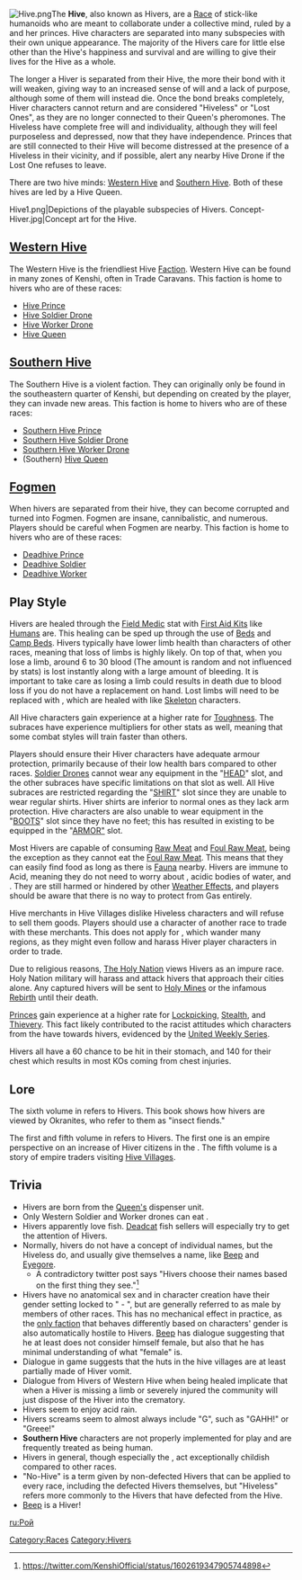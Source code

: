 ![](Hive.png "Hive.png")The **Hive**, also known as Hivers, are a
[Race](Races.md "wikilink") of stick-like humanoids who are meant to
collaborate under a collective mind, ruled by a [](Hive_Queen.md) and her princes. Hive characters are
separated into many subspecies with their own unique appearance. The
majority of the Hivers care for little else other than the Hive's
happiness and survival and are willing to give their lives for the Hive
as a whole.

The longer a Hiver is separated from their Hive, the more their bond
with it will weaken, giving way to an increased sense of will and a lack
of purpose, although some of them will instead die. Once the bond breaks
completely, Hiver characters cannot return and are considered "Hiveless"
or "Lost Ones", as they are no longer connected to their Queen's
pheromones. The Hiveless have complete free will and individuality,
although they will feel purposeless and depressed, now that they have
independence. Princes that are still connected to their Hive will become
distressed at the presence of a Hiveless in their vicinity, and if
possible, alert any nearby Hive Drone if the Lost One refuses to leave.

There are two hive minds: [Western Hive](Western_Hive.md "wikilink") and
[Southern Hive](02%20-%20Projects%20&%20Wikis/Kenshi/Kenshi%20Wiki/Kenshi%20Wiki%20Template/Southern_Hive.md "wikilink"). Both of these hives are led
by a Hive Queen.

Hive1.png\|Depictions of the playable subspecies of Hivers.
Concept-Hiver.jpg\|Concept art for the Hive.

## [Western Hive](Western_Hive.md "wikilink")

The Western Hive is the friendliest Hive [Faction](Factions.md "wikilink").
Western Hive can be found in many zones of Kenshi, often in Trade
Caravans. This faction is home to hivers who are of these races:

- [Hive Prince](Hive_Prince.md "wikilink")
- [Hive Soldier Drone](Hive_Soldier_Drone.md "wikilink")
- [Hive Worker Drone](Hive_Worker_Drone.md "wikilink")
- [Hive Queen](Hive_Queen.md "wikilink")

## [Southern Hive](02%20-%20Projects%20&%20Wikis/Kenshi/Kenshi%20Wiki/Kenshi%20Wiki%20Template/Southern_Hive.md "wikilink")

The Southern Hive is a violent faction. They can originally only be
found in the southeastern quarter of Kenshi, but depending on [](World_States.md) created by the player, they can invade
new areas. This faction is home to hivers who are of these races:

- [Southern Hive Prince](Southern_Hive_Prince.md "wikilink")
- [Southern Hive Soldier Drone](Southern_Hive_Soldier_Drone.md "wikilink")
- [Southern Hive Worker Drone](Southern_Hive_Worker_Drone.md "wikilink")
- (Southern) [Hive Queen](Hive_Queen.md "wikilink")

## [Fogmen](02%20-%20Projects%20&%20Wikis/Kenshi/Kenshi%20Wiki/Kenshi%20Wiki%20Template/Fogmen.md "wikilink")

When hivers are separated from their hive, they can become corrupted and
turned into Fogmen. Fogmen are insane, cannibalistic, and numerous.
Players should be careful when Fogmen are nearby. This faction is home
to hivers who are of these races:

- [Deadhive Prince](Deadhive_Prince.md "wikilink")
- [Deadhive Soldier](Deadhive_Soldier.md "wikilink")
- [Deadhive Worker](Deadhive_Worker.md "wikilink")

## Play Style

Hivers are healed through the [Field Medic](Field_Medic.md "wikilink") stat
with [First Aid Kits](Medical_Items.md "wikilink") like
[Humans](Human.md "wikilink") are. This healing can be sped up through the
use of [Beds](Bed.md "wikilink") and [Camp Beds](Camp_Bed.md "wikilink").
Hivers typically have lower limb health than characters of other races,
meaning that loss of limbs is highly likely. On top of that, when you
lose a limb, around 6 to 30 blood (The amount is random and not
influenced by stats) is lost instantly along with a large amount of
bleeding. It is important to take care as losing a limb could results in
death due to blood loss if you do not have a replacement on hand. Lost
limbs will need to be replaced with [](Robot_Limbs.md), which are healed with [](Skeleton_Repair_Kit.md) like
[Skeleton](Skeleton.md "wikilink") characters.

All Hive characters gain experience at a higher rate for
[Toughness](Toughness.md "wikilink"). The subraces have experience
multipliers for other stats as well, meaning that some combat styles
will train faster than others.

Players should ensure their Hiver characters have adequate armour
protection, primarily because of their low health bars compared to other
races. [Soldier Drones](Hive_Soldier_Drone.md "wikilink") cannot wear any
equipment in the "[HEAD](Headgear.md "wikilink")" slot, and the other
subraces have specific limitations on that slot as well. All Hive
subraces are restricted regarding the "[SHIRT](Shirts.md "wikilink")" slot
since they are unable to wear regular shirts. Hiver shirts are inferior
to normal ones as they lack arm protection. Hive characters are also
unable to wear equipment in the "[BOOTS](Footwear.md "wikilink")" slot
since they have no feet; this has resulted in [](Hive_Prisoner_Shackles.md) existing to be equipped in
the "[ARMOR"](Body_Armour.md "wikilink") slot.

Most Hivers are capable of consuming [Raw Meat](Raw_Meat.md "wikilink") and
[Foul Raw Meat](Foul_Raw_Meat.md "wikilink"), [](Hive_Prince.md) being the exception as they cannot eat
the [Foul Raw Meat](Foul_Raw_Meat.md "wikilink"). This means that they can
easily find food as long as there is [Fauna](Fauna.md "wikilink") nearby.
Hivers are immune to Acid, meaning they do not need to worry about [](Acid_Ground.md), acidic bodies of water, and [](Weather_Effects.md#Acid_Rain). They are still harmed or
hindered by other [Weather Effects](Weather_Effects.md "wikilink"), and
players should be aware that there is no way to protect [](Hive_Soldier_Drone.md) from Gas entirely.

Hive merchants in Hive Villages dislike Hiveless characters and will
refuse to sell them goods. Players should use a character of another
race to trade with these merchants. This does not apply for [](Hive_Caravan_Boss.md), which wander many regions, as
they might even follow and harass Hiver player characters in order to
trade.

Due to religious reasons, [The Holy Nation](02%20-%20Projects%20&%20Wikis/Kenshi/Kenshi%20Wiki/Kenshi%20Wiki%20Template/The_Holy_Nation.md "wikilink")
views Hivers as an impure race. Holy Nation military will harass and
attack hivers that approach their cities alone. Any captured hivers will
be sent to [Holy Mines](Holy_Mines.md "wikilink") or the infamous
[Rebirth](Rebirth.md "wikilink") until their death.

[Princes](Hive_Prince.md "wikilink") gain experience at a higher rate for
[Lockpicking](Lockpicking.md "wikilink"), [Stealth](Stealth.md "wikilink"),
and [Thievery](Thievery.md "wikilink"). This fact likely contributed to the
racist attitudes which characters from the [](02%20-%20Projects%20&%20Wikis/Kenshi/Kenshi%20Wiki/Kenshi%20Wiki%20Template/United_Cities.md) have towards hivers, evidenced by the
[United Weekly Series](United_Weekly_Series.md "wikilink").

Hivers all have a 60 chance to be hit in their stomach, and 140 for
their chest which results in most KOs coming from chest injuries.

## Lore

The sixth volume in [](The_Guiding_Light_Series.md) refers to Hivers. This book
shows how hivers are viewed by Okranites, who refer to them as "insect
fiends."

The first and fifth volume in [](United_Weekly_Series.md) refers to Hivers. The first one
is an empire perspective on an increase of Hiver citizens in the [](02%20-%20Projects%20&%20Wikis/Kenshi/Kenshi%20Wiki/Kenshi%20Wiki%20Template/United_Cities.md). The fifth volume is a story of empire
traders visiting [Hive Villages](Distant_Hive_Village.md "wikilink").

## Trivia

- Hivers are born from the [Queen's](Hive_Queen.md "wikilink") dispenser
  unit.
- Only Western Soldier and Worker drones can eat [](Human_Teeth.md).
- Hivers apparently love fish. [Deadcat](Deadcat.md "wikilink") fish
  sellers will especially try to get the attention of Hivers.
- Normally, hivers do not have a concept of individual names, but the
  Hiveless do, and usually give themselves a name, like
  [Beep](Beep.md "wikilink") and [Eyegore](Eyegore.md "wikilink").
  - A contradictory twitter post says "Hivers choose their names based
    on the first thing they see."[^1]
- Hivers have no anatomical sex and in character creation have their
  gender setting locked to " - ", but are generally referred to as male
  by members of other races. This has no mechanical effect in practice,
  as the [only faction](02%20-%20Projects%20&%20Wikis/Kenshi/Kenshi%20Wiki/Kenshi%20Wiki%20Template/The_Holy_Nation.md "wikilink") that behaves
  differently based on characters' gender is also automatically hostile
  to Hivers. [Beep](Beep.md "wikilink") has dialogue suggesting that he at
  least does not consider himself female, but also that he has minimal
  understanding of what "female" is.
- Dialogue in game suggests that the huts in the hive villages are at
  least partially made of Hiver vomit.
- Dialogue from Hivers of Western Hive when being healed implicate that
  when a Hiver is missing a limb or severely injured the community will
  just dispose of the Hiver into the crematory.
- Hivers seem to enjoy acid rain.
- Hivers screams seem to almost always include "G", such as "GAHH!" or
  "Greee!"
- **Southern Hive** characters are not properly implemented for play and
  are frequently treated as being human.
- Hivers in general, though especially the [](Hive_Worker_Drone.md), act exceptionally childish
  compared to other races.
- "No-Hive" is a term given by non-defected Hivers that can be applied
  to every race, including the defected Hivers themselves, but
  "Hiveless" refers more commonly to the Hivers that have defected from
  the Hive.
- [Beep](Beep.md "wikilink") is a Hiver!

[ru:Рой](ru:Рой "wikilink")

[Category:Races](Category:Races "wikilink")
[Category:Hivers](Category:Hivers "wikilink")

[^1]: <https://twitter.com/KenshiOfficial/status/1602619347905744898>